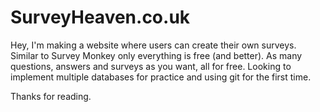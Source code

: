 # SurveyHeaven.co.uk

Hey, I'm making a website where users can create their own surveys.
Similar to Survey Monkey only everything is free (and better).
As many questions, answers and surveys as you want, all for free.
Looking to implement multiple databases for practice and using git for the first time.

Thanks for reading.

